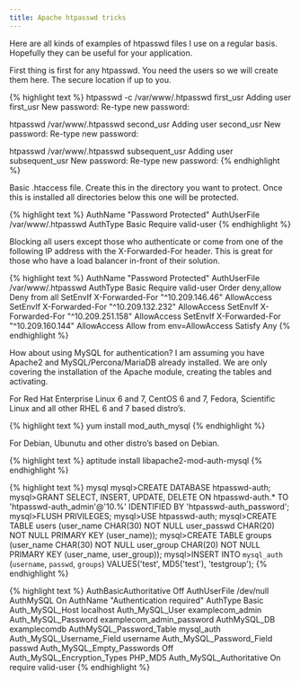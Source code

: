 ```yaml
---
title: Apache htpasswd tricks
---
```


Here are all kinds of examples of htpasswd files I use on a regular basis. Hopefully they can be useful for your application.

First thing is first for any htpasswd. You need the users so we will create them here. The secure location if up to you.

{% highlight text %}
htpasswd -c /var/www/.htpasswd first_usr
Adding user first_usr
New password:
Re-type new password:

htpasswd /var/www/.htpasswd second_usr
Adding user second_usr
New password:
Re-type new password:

htpasswd /var/www/.htpasswd subsequent_usr
Adding user subsequent_usr
New password:
Re-type new password:
{% endhighlight %}

Basic .htaccess file. Create this in the directory you want to protect. Once this is installed all directories below this one will be protected.

{% highlight text %}
AuthName "Password Protected"
AuthUserFile /var/www/.htpasswd
AuthType Basic
Require valid-user
{% endhighlight %}

Blocking all users except those who authenticate or come from one of the following IP address with the X-Forwarded-For header. This is great for those who have a load balancer in-front of their solution.

{% highlight text %}
AuthName "Password Protected"
AuthUserFile /var/www/.htpasswd
AuthType Basic
Require valid-user
Order deny,allow
Deny from all
SetEnvIf X-Forwarded-For "^10\.209\.146\.46" AllowAccess
SetEnvIf X-Forwarded-For "^10\.209\.132\.232" AllowAccess
SetEnvIf X-Forwarded-For "^10\.209\.251\.158" AllowAccess
SetEnvIf X-Forwarded-For "^10\.209\.160\.144" AllowAccess
Allow from env=AllowAccess
Satisfy Any
{% endhighlight %}

How about using MySQL for authentication? I am assuming you have Apache2 and MySQL/Percona/MariaDB already installed. We are only covering the installation of the Apache module, creating the tables and activating.

For Red Hat Enterprise Linux 6 and 7, CentOS 6 and 7, Fedora, Scientific Linux and all other RHEL 6 and 7 based distro’s.

{% highlight text %}
yum install mod_auth_mysql
{% endhighlight %}

For Debian, Ubunutu and other distro’s based on Debian.

{% highlight text %}
aptitude install libapache2-mod-auth-mysql
{% endhighlight %}

{% highlight text %}
mysql
mysql>CREATE DATABASE htpasswd-auth;
mysql>GRANT SELECT, INSERT, UPDATE, DELETE ON htpasswd-auth.* TO 'htpasswd-auth_admin'@'10.%' IDENTIFIED BY 'htpasswd-auth_password';
mysql>FLUSH PRIVILEGES;
mysql>USE htpasswd-auth;
mysql>CREATE TABLE users (user_name CHAR(30) NOT NULL user_passwd CHAR(20) NOT NULL PRIMARY KEY (user_name));
mysql>CREATE TABLE groups (user_name CHAR(30) NOT NULL user_group CHAR(20) NOT NULL PRIMARY KEY (user_name, user_group));
mysql>INSERT INTO `mysql_auth` (`username`, `passwd`, `groups`) VALUES('test', MD5('test'), 'testgroup');
{% endhighlight %}

{% highlight text %}
AuthBasicAuthoritative Off
AuthUserFile /dev/null
AuthMySQL On
AuthName "Authentication required"
AuthType Basic
Auth_MySQL_Host localhost
Auth_MySQL_User examplecom_admin
Auth_MySQL_Password examplecom_admin_password
AuthMySQL_DB examplecomdb
AuthMySQL_Password_Table mysql_auth
Auth_MySQL_Username_Field username
Auth_MySQL_Password_Field passwd
Auth_MySQL_Empty_Passwords Off
Auth_MySQL_Encryption_Types PHP_MD5
Auth_MySQL_Authoritative On
require valid-user
{% endhighlight %}
